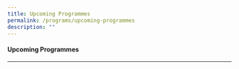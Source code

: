 ```yaml
---
title: Upcoming Programmes
permalink: /programs/upcoming-programmes
description: ""
---
```

#### **Upcoming Programmes**

---

